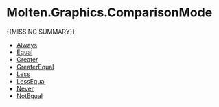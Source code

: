﻿  
# Molten.Graphics.ComparisonMode
{{MISSING SUMMARY}}
  
*  [Always](docs/Molten.Render/Molten/Graphics/ComparisonMode/Always.md)  
*  [Equal](docs/Molten.Render/Molten/Graphics/ComparisonMode/Equal.md)  
*  [Greater](docs/Molten.Render/Molten/Graphics/ComparisonMode/Greater.md)  
*  [GreaterEqual](docs/Molten.Render/Molten/Graphics/ComparisonMode/GreaterEqual.md)  
*  [Less](docs/Molten.Render/Molten/Graphics/ComparisonMode/Less.md)  
*  [LessEqual](docs/Molten.Render/Molten/Graphics/ComparisonMode/LessEqual.md)  
*  [Never](docs/Molten.Render/Molten/Graphics/ComparisonMode/Never.md)  
*  [NotEqual](docs/Molten.Render/Molten/Graphics/ComparisonMode/NotEqual.md)